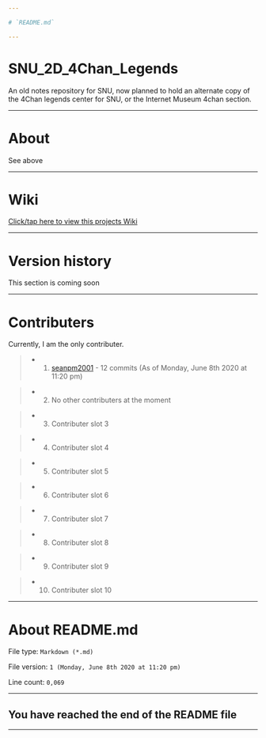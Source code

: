 ```yaml
---

# `README.md`

---
```


# SNU_2D_4Chan_Legends
An old notes repository for SNU, now planned to hold an alternate copy of the 4Chan legends center for SNU, or the Internet Museum 4chan section.

---

# About

See above

---

# Wiki

[Click/tap here to view this projects Wiki](https://github.com/seanpm2001/SNU_2D_4Chan_Legends/wiki)

---

# Version history

This section is coming soon

---

# Contributers

Currently, I am the only contributer.

> * 1. [seanpm2001](https://github.com/seanpm2001/) - 12 commits (As of Monday, June 8th 2020 at 11:20 pm)

> * 2. No other contributers at the moment

> * 3. Contributer slot 3

> * 4. Contributer slot 4

> * 5. Contributer slot 5

> * 6. Contributer slot 6

> * 7. Contributer slot 7

> * 8. Contributer slot 8

> * 9. Contributer slot 9

> * 10. Contributer slot 10

---

# About README.md

File type: `Markdown (*.md)`

File version: `1 (Monday, June 8th 2020 at 11:20 pm)`

Line count: `0,069`

---

## You have reached the end of the README file

---
